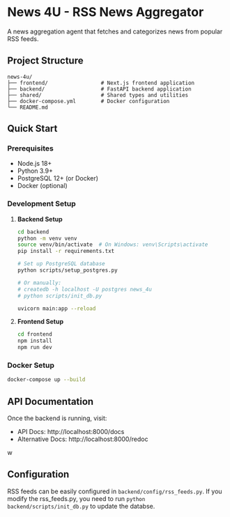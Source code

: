 # News 4U - RSS News Aggregator

A news aggregation agent that fetches and categorizes news from popular RSS feeds.

## Project Structure

```
news-4u/
├── frontend/                 # Next.js frontend application
├── backend/                  # FastAPI backend application
├── shared/                   # Shared types and utilities
├── docker-compose.yml        # Docker configuration
└── README.md                 
```

## Quick Start

### Prerequisites
- Node.js 18+ 
- Python 3.9+
- PostgreSQL 12+ (or Docker)
- Docker (optional)

### Development Setup

1. **Backend Setup**
   ```bash
   cd backend
   python -m venv venv
   source venv/bin/activate  # On Windows: venv\Scripts\activate
   pip install -r requirements.txt
   
   # Set up PostgreSQL database
   python scripts/setup_postgres.py
   
   # Or manually:
   # createdb -h localhost -U postgres news_4u
   # python scripts/init_db.py
   
   uvicorn main:app --reload
   ```

2. **Frontend Setup**
   ```bash
   cd frontend
   npm install
   npm run dev
   ```



### Docker Setup
```bash
docker-compose up --build
```

## API Documentation

Once the backend is running, visit:
- API Docs: http://localhost:8000/docs
- Alternative Docs: http://localhost:8000/redoc

w
## Configuration
RSS feeds can be easily configured in `backend/config/rss_feeds.py`.
If you modify the rss_feeds.py, you need to run `python backend/scripts/init_db.py` to update the databse.
